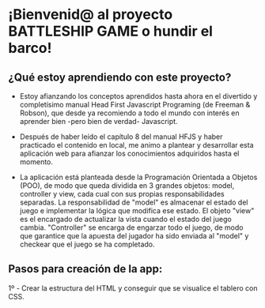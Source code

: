 # ¡Bienvenid@ al proyecto BATTLESHIP GAME o hundir el barco!

## ¿Qué estoy aprendiendo con este proyecto?

- Estoy afianzando los conceptos aprendidos hasta ahora en el divertido y completísimo manual Head First Javascript Programing (de Freeman & Robson), que desde ya recomiendo a todo el mundo con interés en aprender bien -pero bien de verdad- Javascript.

- Después de haber leído el capítulo 8 del manual HFJS y haber practicado el contenido en local, me animo a plantear y desarrollar esta aplicación web para afianzar los conocimientos adquiridos hasta el momento.

- La aplicación está planteada desde la Programación Orientada a Objetos (POO), de modo que queda dividida en 3 grandes objetos: model, controller y view, cada cual con sus propias responsabilidades separadas.
La responsabilidad de "model" es almacenar el estado del juego e implementar la lógica que modifica ese estado.
El objeto "view" es el encargado de actualizar la vista cuando el estado del juego cambia.
"Controller" se encarga de engarzar todo el juego, de modo que garantice que la apuesta del jugador ha sido enviada al "model" y checkear que el juego se ha completado.

## Pasos para creación de la app:

1º - Crear la estructura del HTML y conseguir que se visualice el tablero con CSS.

